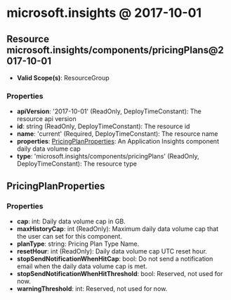 # microsoft.insights @ 2017-10-01

## Resource microsoft.insights/components/pricingPlans@2017-10-01
* **Valid Scope(s)**: ResourceGroup
### Properties
* **apiVersion**: '2017-10-01' (ReadOnly, DeployTimeConstant): The resource api version
* **id**: string (ReadOnly, DeployTimeConstant): The resource id
* **name**: 'current' (Required, DeployTimeConstant): The resource name
* **properties**: [PricingPlanProperties](#pricingplanproperties): An Application Insights component daily data volume cap
* **type**: 'microsoft.insights/components/pricingPlans' (ReadOnly, DeployTimeConstant): The resource type

## PricingPlanProperties
### Properties
* **cap**: int: Daily data volume cap in GB.
* **maxHistoryCap**: int (ReadOnly): Maximum daily data volume cap that the user can set for this component.
* **planType**: string: Pricing Plan Type Name.
* **resetHour**: int (ReadOnly): Daily data volume cap UTC reset hour.
* **stopSendNotificationWhenHitCap**: bool: Do not send a notification email when the daily data volume cap is met.
* **stopSendNotificationWhenHitThreshold**: bool: Reserved, not used for now.
* **warningThreshold**: int: Reserved, not used for now.

